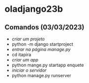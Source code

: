 # oladjango23b

## Comandos (03/03/2023)
- *criar um projeto*
- python -m django startproject 
- *entrar na página manage.py*
- cd itapira
- *criar um app*
- python mange.py startapp enquete 
- *iniciar o servidor*
- python manage.py runserver
